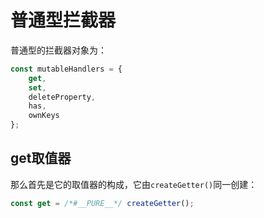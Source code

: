 # 普通型拦截器

普通型的拦截器对象为：

```js
const mutableHandlers = {
    get,
    set,
    deleteProperty,
    has,
    ownKeys
};
```

## get取值器

那么首先是它的取值器的构成，它由`createGetter()`同一创建：

```js
const get = /*#__PURE__*/ createGetter();
```